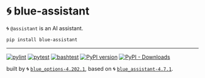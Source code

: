 # 🌀 blue-assistant

🌀 `@assistant` is an AI assistant.

```bash
pip install blue-assistant
```

---


[![pylint](https://github.com/kamangir/blue-assistant/actions/workflows/pylint.yml/badge.svg)](https://github.com/kamangir/blue-assistant/actions/workflows/pylint.yml) [![pytest](https://github.com/kamangir/blue-assistant/actions/workflows/pytest.yml/badge.svg)](https://github.com/kamangir/blue-assistant/actions/workflows/pytest.yml) [![bashtest](https://github.com/kamangir/blue-assistant/actions/workflows/bashtest.yml/badge.svg)](https://github.com/kamangir/blue-assistant/actions/workflows/bashtest.yml) [![PyPI version](https://img.shields.io/pypi/v/blue-assistant.svg)](https://pypi.org/project/blue-assistant/) [![PyPI - Downloads](https://img.shields.io/pypi/dd/blue-assistant)](https://pypistats.org/packages/blue-assistant)

built by 🌀 [`blue_options-4.202.1`](https://github.com/kamangir/awesome-bash-cli), based on 🌀 [`blue_assistant-4.7.1`](https://github.com/kamangir/blue-assistant).

